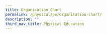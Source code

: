 ```yaml
---
title: Organisation Chart
permalink: /physical/pe/organisation-chart/
description: ""
third_nav_title: Physical Education
---
```

